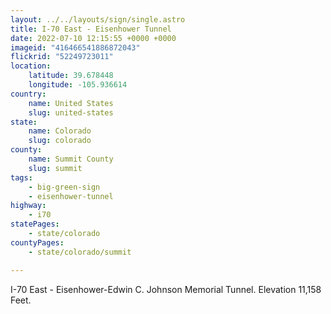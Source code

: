 ```yaml
---
layout: ../../layouts/sign/single.astro
title: I-70 East - Eisenhower Tunnel
date: 2022-07-10 12:15:55 +0000 +0000
imageid: "416466541886872043"
flickrid: "52249723011"
location:
    latitude: 39.678448
    longitude: -105.936614
country:
    name: United States
    slug: united-states
state:
    name: Colorado
    slug: colorado
county:
    name: Summit County
    slug: summit
tags:
    - big-green-sign
    - eisenhower-tunnel
highway:
    - i70
statePages:
    - state/colorado
countyPages:
    - state/colorado/summit

---
```

I-70 East - Eisenhower-Edwin C. Johnson Memorial Tunnel.  Elevation 11,158 Feet.